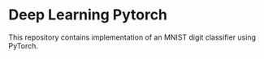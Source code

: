 # Deep Learning Pytorch

This repository contains implementation of an MNIST digit classifier using PyTorch. 

